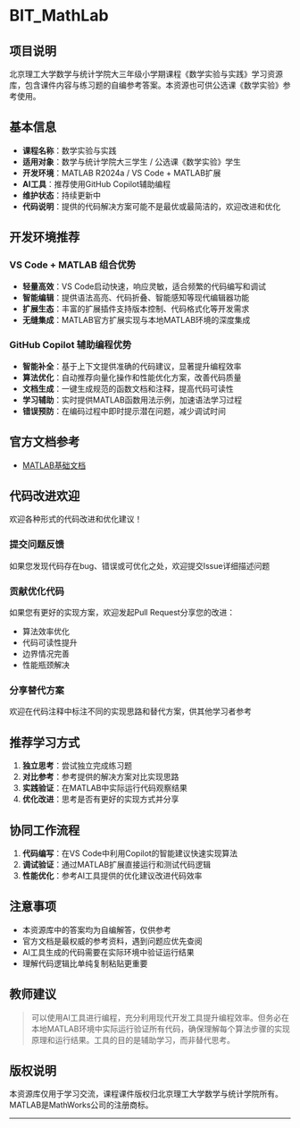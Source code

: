 # BIT_MathLab

## 项目说明

北京理工大学数学与统计学院大三年级小学期课程《数学实验与实践》学习资源库，包含课件内容与练习题的自编参考答案。本资源也可供公选课《数学实验》参考使用。

## 基本信息

- **课程名称**：数学实验与实践
- **适用对象**：数学与统计学院大三学生 / 公选课《数学实验》学生  
- **开发环境**：MATLAB R2024a / VS Code + MATLAB扩展
- **AI工具**：推荐使用GitHub Copilot辅助编程
- **维护状态**：持续更新中
- **代码说明**：提供的代码解决方案可能不是最优或最简洁的，欢迎改进和优化

## 开发环境推荐

### VS Code + MATLAB 组合优势
- **轻量高效**：VS Code启动快速，响应灵敏，适合频繁的代码编写和调试
- **智能编辑**：提供语法高亮、代码折叠、智能感知等现代编辑器功能
- **扩展生态**：丰富的扩展插件支持版本控制、代码格式化等开发需求
- **无缝集成**：MATLAB官方扩展实现与本地MATLAB环境的深度集成

### GitHub Copilot 辅助编程优势
- **智能补全**：基于上下文提供准确的代码建议，显著提升编程效率
- **算法优化**：自动推荐向量化操作和性能优化方案，改善代码质量
- **文档生成**：一键生成规范的函数文档和注释，提高代码可读性
- **学习辅助**：实时提供MATLAB函数用法示例，加速语法学习过程
- **错误预防**：在编码过程中即时提示潜在问题，减少调试时间

## 官方文档参考

- [MATLAB基础文档](https://ww2.mathworks.cn/help/matlab/)

## 代码改进欢迎

欢迎各种形式的代码改进和优化建议！

### 提交问题反馈
如果您发现代码存在bug、错误或可优化之处，欢迎提交Issue详细描述问题

### 贡献优化代码
如果您有更好的实现方案，欢迎发起Pull Request分享您的改进：
- 算法效率优化
- 代码可读性提升
- 边界情况完善
- 性能瓶颈解决

### 分享替代方案
欢迎在代码注释中标注不同的实现思路和替代方案，供其他学习者参考

## 推荐学习方式

1. **独立思考**：尝试独立完成练习题
2. **对比参考**：参考提供的解决方案对比实现思路
3. **实践验证**：在MATLAB中实际运行代码观察结果
4. **优化改进**：思考是否有更好的实现方式并分享

## 协同工作流程

1. **代码编写**：在VS Code中利用Copilot的智能建议快速实现算法
2. **调试验证**：通过MATLAB扩展直接运行和测试代码逻辑
3. **性能优化**：参考AI工具提供的优化建议改进代码效率

## 注意事项

- 本资源库中的答案均为自编解答，仅供参考
- 官方文档是最权威的参考资料，遇到问题应优先查阅
- AI工具生成的代码需要在实际环境中验证运行结果
- 理解代码逻辑比单纯复制粘贴更重要

## 教师建议

> 可以使用AI工具进行编程，充分利用现代开发工具提升编程效率。但务必在本地MATLAB环境中实际运行验证所有代码，确保理解每个算法步骤的实现原理和运行结果。工具的目的是辅助学习，而非替代思考。

## 版权说明

本资源库仅用于学习交流，课程课件版权归北京理工大学数学与统计学院所有。MATLAB是MathWorks公司的注册商标。

---
